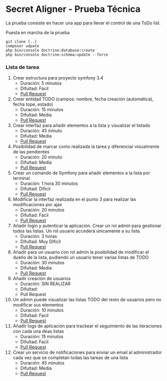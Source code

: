 # Secret Aligner - Prueba Técnica

La prueba consiste en hacer una app para llevar el control de una ToDo list.

Puesta en marcha de la prueba
```
git clone [..]
composer udpate
php bin/console doctrine:database:create
php bin/console doctrine:schema:update --force
```
### Lista de tarea
1. Crear estructura para proyecto symfony 3.4 
   - Duración: 5 minutos
   - Difultad: Fácil
   - [Pull Request](https://github.com/ONsistems/pruebas-tecnicas/pull/1)
2. Crear entidad TODO (campos: nombre, fecha creación (automática), fecha tope, estado)
   - Duración: 15 minutos
   - Difultad: Media
   - [Pull Request](https://github.com/ONsistems/pruebas-tecnicas/pull/2)
3. Crear interfaz para añadir elementos a la lista y visualizar el listado
   - Duración: 45 minuto
   - Difultad: Media
   - [Pull Request](https://github.com/ONsistems/pruebas-tecnicas/pull/3)
4. Posibilidad de marcar como realizada la tarea y diferenciar visualmente de las pendientes
   - Duración: 20 minuto
   - Difultad: Media
   - [Pull Request](https://github.com/ONsistems/pruebas-tecnicas/pull/4)
5. Crear un comando de Symfony para añadir elementos a la lista por terminal
   - Duración: 1 hora 30 minutos
   - Difultad: Dificil
   - [Pull Request](https://github.com/ONsistems/pruebas-tecnicas/pull/5)
6. Modificar la interfaz realizada en el punto 3 para realizar las modificaciones por ajax
   - Duración: 20 minutos
   - Difultad: Facil
   - [Pull Request](https://github.com/ONsistems/pruebas-tecnicas/pull/6)
7. Añadir login y autenticar la aplicación. Crear un rol admin para gestionar todos las listas. Un rol usuario accederá únicamente a su lista. 
   - Duración: 3 horas
   - Difultad: Muy Dificil
   - [Pull Request](https://github.com/ONsistems/pruebas-tecnicas/pull/7)
8. Añadir para un usuario con rol admin la posibilidad de modificar el dueño de la lista, pudiendo un usuario tener varias listas de TODO 
   - Duración: 30 minutos
   - Difultad: Media
   - [Pull Request](https://github.com/ONsistems/pruebas-tecnicas/pull/8)
9. Añadir creación de usuarios 
   - Duración: SIN REALIZAR
   - Difultad:
   - Pull Request
10. Un admin puede visualizar las listas TODO del resto de usuarios pero no modificar sus elementos 
    - Duración: 10 minutos
    - Difultad: Facil
    - [Pull Request](https://github.com/ONsistems/pruebas-tecnicas/pull/9)
11. Añadir logs de aplicación para trackear el seguimiento de las iteraciones con cada una deas listas
    - Duración: 15 minutos
    - Difultad: Facil
    - [Pull Request](https://github.com/ONsistems/pruebas-tecnicas/pull/10)
12. Crear un servicio de notificaciones para enviar un email al administrador cada vez que se completan todas las tareas de una lista
    - Duración: 45 minutos
    - Difultad: Media
    - [Pull Request](https://github.com/ONsistems/pruebas-tecnicas/pull/11)
